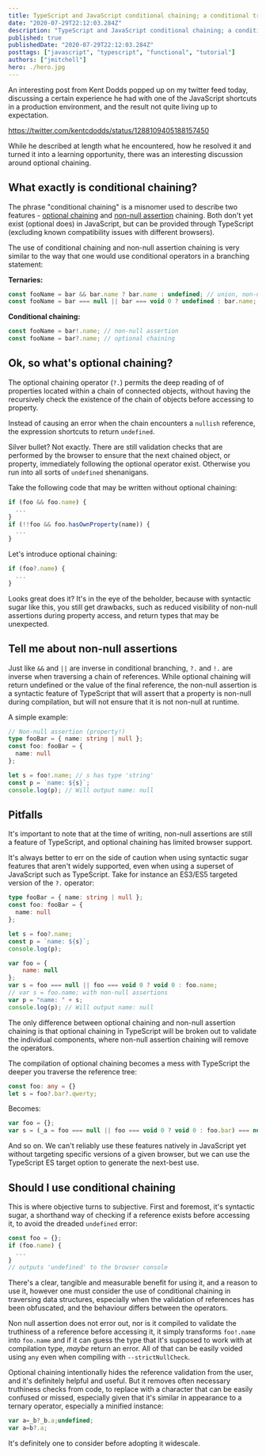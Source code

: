 ```yaml
---
title: TypeScript and JavaScript conditional chaining; a conditional trap?
date: "2020-07-29T22:12:03.284Z"
description: "TypeScript and JavaScript conditional chaining; a conditional trap?"
published: true
publishedDate: "2020-07-29T22:12:03.284Z"
posttags: ["javascript", "typescript", "functional", "tutorial"]
authors: ["jmitchell"]
hero: ./hero.jpg
---
```


An interesting post from Kent Dodds popped up on my twitter feed today, discussing a certain experience he had with one of the JavaScript shortcuts in a production environment, and the result not quite living up to expectation.

https://twitter.com/kentcdodds/status/1288109405188157450

While he described at length what he encountered, how he resolved it and turned it into a learning opportunity, there was an interesting discussion around optional chaining.

## What exactly is conditional chaining?
The phrase "conditional chaining" is a misnomer used to describe two features - [optional chaining](https://developer.mozilla.org/en-US/docs/Web/JavaScript/Reference/Operators/Optional_chaining) and [non-null assertion](https://www.typescriptlang.org/docs/handbook/release-notes/typescript-2-0.html#non-null-assertion-operator) chaining. Both don't yet exist (optional does) in JavaScript, but can be provided through TypeScript (excluding known compatibility issues with different browsers).

The use of conditional chaining and non-null assertion chaining is very similar to the way that one would use conditional operators in a branching statement:

**Ternaries:**
```javascript
const fooName = bar && bar.name ? bar.name : undefined; // union, non-null assertion
const fooName = bar === null || bar === void 0 ? undefined : bar.name; // intersection, optional assertion
```

**Conditional chaining:**
```typescript
const fooName = bar!.name; // non-null assertion
const fooName = bar?.name; // optional chaining
```

## Ok, so what's optional chaining?
The optional chaining operator (`?.`) permits the deep reading of of properties located within a chain of connected objects, without having the recursively check the existence of the chain of objects before accessing to property.

Instead of causing an error when the chain encounters a `nullish` reference, the expression shortcuts to return `undefined`.

Silver bullet? Not exactly. There are still validation checks that are performed by the browser to ensure that the next chained object, or property, immediately following the optional operator exist. Otherwise you run into all sorts of `undefined` shenanigans.

Take the following code that may be written without optional chaining:

```javascript
if (foo && foo.name) {
  ...
}
if (!!foo && foo.hasOwnProperty(name)) {
  ...
}
```

Let's introduce optional chaining:
```javascript
if (foo?.name) {
  ...
}
```

Looks great does it? It's in the eye of the beholder, because with syntactic sugar like this, you still get drawbacks, such as reduced visibility of non-null assertions during property access, and return types that may be unexpected.

## Tell me about non-null assertions
Just like `&&` and `||` are inverse in conditional branching, `?.` and `!.` are inverse when traversing a chain of references. While optional chaining will return undefined or the value of the final reference, the non-null assertion is a syntactic feature of TypeScript that will assert that a property is non-null during compilation, but will not ensure that it is not non-null at runtime.

A simple example:
```typescript
// Non-null assertion (property!)
type fooBar = { name: string | null };
const foo: fooBar = {
  name: null
};

let s = foo!.name; // s has type 'string'
const p = `name: ${s}`;
console.log(p); // Will output name: null
```

## Pitfalls
It's important to note that at the time of writing, non-null assertions are still a feature of TypeScript, and optional chaining has limited browser support.

It's always better to err on the side of caution when using syntactic sugar features that aren't widely supported, even when using a superset of JavaScript such as TypeScript. Take for instance an ES3/ES5 targeted version of the `?.` operator:

```typescript
type fooBar = { name: string | null };
const foo: fooBar = {
  name: null
};

let s = foo?.name;
const p = `name: ${s}`;
console.log(p);
```

```javascript
var foo = {
    name: null
};
var s = foo === null || foo === void 0 ? void 0 : foo.name;
// var s = foo.name; with non-null assertions
var p = "name: " + s;
console.log(p); // Will output name: null
```

The only difference between optional chaining and non-null assertion chaining is that optional chaining in TypeScript will be broken out to validate the individual components, where non-null assertion chaining will remove the operators.

The compilation of optional chaining becomes a mess with TypeScript the deeper you traverse the reference tree:

```typescript
const foo: any = {}
let s = foo?.bar?.qwerty;
```

Becomes:
```javascript
var foo = {};
var s = (_a = foo === null || foo === void 0 ? void 0 : foo.bar) === null || _a === void 0 ? void 0 : _a.qwerty;
```
And so on. We can't reliably use these features natively in JavaScript yet without targeting specific versions of a given browser, but we can use the TypeScript ES target option to generate the next-best use.

## Should I use conditional chaining
This is where objective turns to subjective. First and foremost, it's syntactic sugar, a shorthand way of checking if a reference exists before accessing it, to avoid the dreaded `undefined` error:

```javascript
const foo = {};
if (foo.name) {
  ...
}
// outputs 'undefined' to the browser console
```

There's a clear, tangible and measurable benefit for using it, and a reason to use it, however one must consider the use of conditional chaining in traversing data structures, especially when the validation of references has been obfuscated, and the behaviour differs between the operators.

Non null assertion does not error out, nor is it compiled to validate the truthiness of a reference before accessing it, it simply transforms `foo!.name` into `foo.name` and if it can guess the type that it's supposed to work with at compilation type, _maybe_ return an error. All of that can be easily voided using `any` even when compiling with `--strictNullCheck`.

Optional chaining intentionally hides the reference validation from the user, and it's definitely helpful and useful. But it removes often necessary truthiness checks from code, to replace with a character that can be easily confused or missed, especially given that it's similar in appearance to a ternary operator, especially a minified instance:

```javascript
var a=_b?_b.a;undefined;
var a=b?.a;
```

It's definitely one to consider before adopting it widescale.